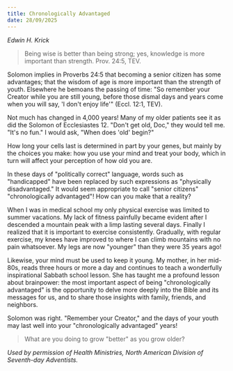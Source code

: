```yaml
---
title: Chronologically Advantaged
date: 28/09/2025
---
```


_Edwin H. Krick_

> <p></p>
> Being wise is better than being strong; yes, knowledge is more important than strength. Prov. 24:5, TEV.

Solomon implies in Proverbs 24:5 that becoming a senior citizen has some advantages; that the wisdom of age is more important than the strength of youth. Elsewhere he bemoans the passing of time: "So remember your Creator while you are still young, before those dismal days and years come when you will say, 'I don't enjoy life'" (Eccl. 12:1, TEV).

Not much has changed in 4,000 years! Many of my older patients see it as did the Solomon of Ecclesiastes 12. "Don't get old, Doc," they would tell me. "It's no fun." I would ask, "When does 'old' begin?"

How long your cells last is determined in part by your genes, but mainly by the choices you make: how you use your mind and treat your body, which in turn will affect your perception of how old you are.

In these days of "politically correct" language, words such as "handicapped" have been replaced by such expressions as "physically disadvantaged." It would seem appropriate to call "senior citizens" "chronologically advantaged"! How can you make that a reality?

When I was in medical school my only physical exercise was limited to summer vacations. My lack of fitness painfully became evident after I descended a mountain peak with a limp lasting several days. Finally I realized that it is important to exercise consistently. Gradually, with regular exercise, my knees have improved to where I can climb mountains with no pain whatsoever. My legs are now "younger" than they were 35 years ago!

Likewise, your mind must be used to keep it young. My mother, in her mid-80s, reads three hours or more a day and continues to teach a wonderfully inspirational Sabbath school lesson. She has taught me a profound lesson about brainpower: the most important aspect of being "chronologically advantaged" is the opportunity to delve more deeply into the Bible and its messages for us, and to share those insights with family, friends, and neighbors.

Solomon was right. "Remember your Creator," and the days of your youth may last well into your "chronologically advantaged" years!

> <callout></callout>
> What are you doing to grow "better" as you grow older?

_Used by permission of Health Ministries, North American Division of Seventh-day Adventists._